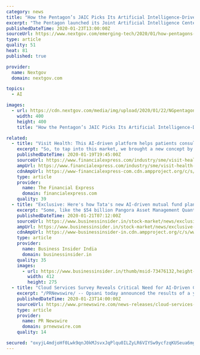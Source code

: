 ```yaml
---
category: news
title: "How the Pentagon’s JAIC Picks Its Artificial Intelligence-Driven Projects"
excerpt: "The Pentagon launched its Joint Artificial Intelligence Center in 2018 to strategically unify and accelerate AI applications across the nation’s defense and military enterprise. Insiders at the center have now spent about nine months executing that defense driven AI-support. At an ACT-IAC forum in Washington Wednesday, Rachael Martin ..."
publishedDateTime: 2020-01-23T13:00:00Z
sourceUrl: https://www.nextgov.com/emerging-tech/2020/01/how-pentagons-jaic-picks-its-artificial-intelligence-driven-projects/162594/?oref=ng-homepage-river
type: article
quality: 51
heat: 81
published: true

provider:
  name: Nextgov
  domain: nextgov.com

topics:
  - AI

images:
  - url: https://cdn.nextgov.com/media/img/upload/2020/01/22/NGpentagon20200122/open-graph.jpg
    width: 400
    height: 400
    title: "How the Pentagon’s JAIC Picks Its Artificial Intelligence-Driven Projects"

related:
  - title: "Visit Health: This AI-driven platform helps patients consult doctors"
    excerpt: "So, to tap into this market, we brought a new concept by providing insurance for OPD,” explains Prasad. Visit Health: This AI-driven platform helps patients consult doctors Fintech Trends: Mobile-first approach and data science are giving a fillip to fintech Flashback: Jeff Bezos reveals first question investors asked him before funding his ..."
    publishedDateTime: 2020-01-19T19:45:00Z
    sourceUrl: https://www.financialexpress.com/industry/sme/visit-health-this-ai-driven-platform-helps-patients-consult-doctors/1828354/
    ampUrl: https://www.financialexpress.com/industry/sme/visit-health-this-ai-driven-platform-helps-patients-consult-doctors/1828354/lite/
    cdnAmpUrl: https://www-financialexpress-com.cdn.ampproject.org/c/s/www.financialexpress.com/industry/sme/visit-health-this-ai-driven-platform-helps-patients-consult-doctors/1828354/lite/
    type: article
    provider:
      name: The Financial Express
      domain: financialexpress.com
    quality: 39
  - title: "Exclusive: Here's how Tata's new AI-driven mutual fund plans beat the market and how it will react if a war breaks out"
    excerpt: "Some, like the $54 billion Pangora Asset Management Quant Fund, even use natural language processing (NLP) to keep tabs on traders to predict upcoming market trends. \"We have tried that, we didn’t get much of a lift from using that data. So, currently ..."
    publishedDateTime: 2020-01-21T07:12:00Z
    sourceUrl: https://www.businessinsider.in/stock-market/news/exclusive-heres-how-tatas-new-mutual-fund-plans-to-use-ai-to-beat-the-market-and-how-it-will-react-if-a-war-breaks-out/articleshow/73476096.cms
    ampUrl: https://www.businessinsider.in/stock-market/news/exclusive-heres-how-tatas-new-mutual-fund-plans-to-use-ai-to-beat-the-market-and-how-it-will-react-if-a-war-breaks-out/amp_articleshow/73476096.cms
    cdnAmpUrl: https://www-businessinsider-in.cdn.ampproject.org/c/s/www.businessinsider.in/stock-market/news/exclusive-heres-how-tatas-new-mutual-fund-plans-to-use-ai-to-beat-the-market-and-how-it-will-react-if-a-war-breaks-out/amp_articleshow/73476096.cms
    type: article
    provider:
      name: Business Insider India
      domain: businessinsider.in
    quality: 35
    images:
      - url: https://www.businessinsider.in/thumb/msid-73476132,height-275,width-412,imgsize-320246/stock-market/news/exclusive-heres-how-tatas-new-mutual-fund-plans-to-use-ai-to-beat-the-market-and-how-it-will-react-if-a-war-breaks-out/stocks.jpg
        width: 412
        height: 275
  - title: "Cloud Services Survey Reveals Critical Need for AI-Driven Continuous Optimization"
    excerpt: "/PRNewswire/ -- Opsani today announced the results of a year-long survey of hundreds of enterprises running cloud services that revealed a critical need"
    publishedDateTime: 2020-01-23T14:00:00Z
    sourceUrl: https://www.prnewswire.com/news-releases/cloud-services-survey-reveals-critical-need-for-ai-driven-continuous-optimization-300992032.html
    type: article
    provider:
      name: PR Newswire
      domain: prnewswire.com
    quality: 14

secured: "oxyjL4mdjoHf0Lwk9qnJ0kMJsvxJqPlqu0ILZyLR6VIYSw9ycfzqKUSeua6mgDDkn/59dPbOsjx2eko4k/yC1sMIZZ2oI4eoWNMOFdYn/lvSeLZU9ExAfFH2MI7ECrPSf7p80oX+1QlFAK5PczCG7DBqrEgpPIkjO57dhNwnNcT868yrvnnHrojrX1cIskEEOIhuTf76RSjrUdXHL3P770xQ7PDzUAa364tenZHozZ2CIt3k+X1/rkT3TlBxgVX4+QetaA6gFXDe3gAEPd+4SgXjQwDOYwBxKimwJALXi833tgFR/fmYdCj7t718ogKgGfINu2DE/vQeF0Uk2/EElrsN8D0O14FMch1wPHc/ZlW5vIkLHJM4cbWkxTiUzB2v17j1K94TwPvEJtkrF5Af2NE77LE7GC6xqVsnu16fL3uN7Zf04lv60C5nodO8wVU6QHM2S8fb6Nh8sJfuIS4a5uZkfsC/TewtU3dWA/E4md8=;Gur+keMA/T6u2BCHLpuEqQ=="
---
```


